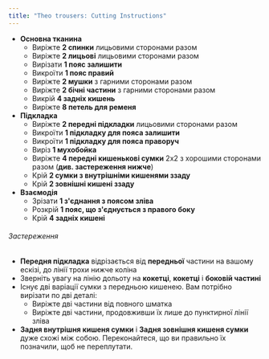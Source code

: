 ```yaml
---
title: "Theo trousers: Cutting Instructions"
---
```


- **Основна тканина**
  - Виріжте **2 спинки** лицьовими сторонами разом
  - Виріжте **2 лицьові** лицьовими сторонами разом
  - Вирізати **1 пояс залишити**
  - Викроїти **1 пояс правий**
  - Виріжте **2 мушки** з гарними сторонами разом
  - Виріжте **2 бічні частини** з гарними сторонами разом
  - Викрій **4 задніх кишень**
  - Виріжте **8 петель для ременя**
- **Підкладка**
  - Виріжте **2 передні підкладки** лицьовими сторонами разом
  - Викроїти **1 підкладку для пояса залишити**
  - Викроїти **1 підкладку для пояса праворуч**
  - Виріз **1 мухобойка**
  - Виріжте **4 передні кишенькові сумки** 2х2 з хорошими сторонами разом (**див. застереження нижче**)
  - Крій **2 сумки з внутрішніми кишенями ззаду**
  - Крій **2 зовнішні кишені ззаду**
- **Взаємодія**
  - Зрізати **1 з'єднання з поясом зліва**
  - Розкрій **1 пояс, що з'єднується з правого боку**
  - Крій **4 задніх кишені**

<Warning>

###### Застереження

- **Передня підкладка** відрізається від **передньої** частини на вашому ескізі, до лінії трохи нижче коліна
- Зверніть увагу на лінію дольоту на **кокетці**, **кокетці** і **боковій частині**
- Існує дві варіації сумки з передньою кишенею. Вам потрібно вирізати по дві деталі:
  - Виріжте дві частини від повного шматка
  - Виріжте дві частини, продовживши їх лише до пунктирної лінії зліва
- **Задня внутрішня кишеня сумки** і **Задня зовнішня кишеня сумки** дуже схожі між собою. Переконайтеся, що ви правильно їх позначили, щоб не переплутати.

</Warning>
